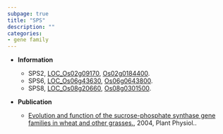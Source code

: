 ```yaml
---
subpage: true
title: "SPS"
description: ""
categories:
- gene family
---
```


* **Information**  
    + SPS2, [LOC_Os02g09170](http://rice.plantbiology.msu.edu/cgi-bin/ORF_infopage.cgi?orf=LOC_Os02g09170), [Os02g0184400](http://rapdb.dna.affrc.go.jp/viewer/gbrowse_details/irgsp1?name=Os02g0184400).
    + SPS6, [LOC_Os06g43630](http://rice.plantbiology.msu.edu/cgi-bin/ORF_infopage.cgi?orf=LOC_Os06g43630), [Os06g0643800](http://rapdb.dna.affrc.go.jp/viewer/gbrowse_details/irgsp1?name=Os06g0643800).
    + SPS8, [LOC_Os08g20660](http://rice.plantbiology.msu.edu/cgi-bin/ORF_infopage.cgi?orf=LOC_Os08g20660), [Os08g0301500](http://rapdb.dna.affrc.go.jp/viewer/gbrowse_details/irgsp1?name=Os08g0301500).

* **Publication**  
    + [Evolution and function of the sucrose-phosphate synthase gene families in wheat and other grasses.](http://www.ncbi.nlm.nih.gov/pubmed?term=Evolution+and+function+of+the+sucrose-phosphate+synthase+gene+families+in+wheat+and+other+grasses.%5BTitle%5D), 2004, Plant Physiol..



